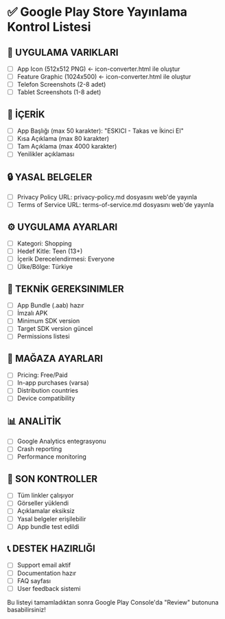 # ✅ Google Play Store Yayınlama Kontrol Listesi

## 📱 UYGULAMA VARIKLARI
- [ ] App Icon (512x512 PNG) ← icon-converter.html ile oluştur
- [ ] Feature Graphic (1024x500) ← icon-converter.html ile oluştur
- [ ] Telefon Screenshots (2-8 adet)
- [ ] Tablet Screenshots (1-8 adet)

## 📝 İÇERİK
- [ ] App Başlığı (max 50 karakter): "ESKICI - Takas ve İkinci El"
- [ ] Kısa Açıklama (max 80 karakter)
- [ ] Tam Açıklama (max 4000 karakter)
- [ ] Yenilikler açıklaması

## 🔒 YASAL BELGELER
- [ ] Privacy Policy URL: privacy-policy.md dosyasını web'de yayınla
- [ ] Terms of Service URL: terms-of-service.md dosyasını web'de yayınla

## ⚙️ UYGULAMA AYARLARI
- [ ] Kategori: Shopping
- [ ] Hedef Kitle: Teen (13+)
- [ ] İçerik Derecelendirmesi: Everyone
- [ ] Ülke/Bölge: Türkiye

## 🔧 TEKNİK GEREKSINIMLER
- [ ] App Bundle (.aab) hazır
- [ ] İmzalı APK
- [ ] Minimum SDK version
- [ ] Target SDK version güncel
- [ ] Permissions listesi

## 🎯 MAĞAZA AYARLARI
- [ ] Pricing: Free/Paid
- [ ] In-app purchases (varsa)
- [ ] Distribution countries
- [ ] Device compatibility

## 📊 ANALİTİK
- [ ] Google Analytics entegrasyonu
- [ ] Crash reporting
- [ ] Performance monitoring

## 🚀 SON KONTROLLER
- [ ] Tüm linkler çalışıyor
- [ ] Görseller yüklendi
- [ ] Açıklamalar eksiksiz
- [ ] Yasal belgeler erişilebilir
- [ ] App bundle test edildi

## 📞 DESTEK HAZIRLIĞI
- [ ] Support email aktif
- [ ] Documentation hazır
- [ ] FAQ sayfası
- [ ] User feedback sistemi

Bu listeyi tamamladıktan sonra Google Play Console'da "Review" butonuna basabilirsiniz!